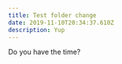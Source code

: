 ```yaml
---
title: Test folder change
date: 2019-11-10T20:34:37.610Z
description: Yup
---
```

Do you have the time?
